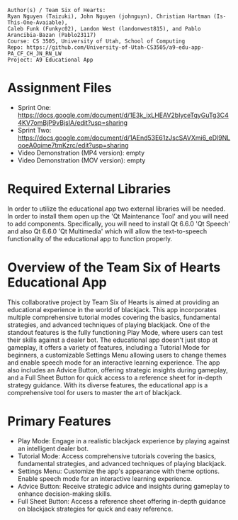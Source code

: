 ```
Author(s) / Team Six of Hearts: 
Ryan Nguyen (Taizuki), John Nguyen (johnguyn), Christian Hartman (Is-This-One-Avaiable), 
Caleb Funk (Funkyc02), Landon West (landonwest815), and Pablo Arancibia-Bazan (Pablo23117)
Course: CS 3505, University of Utah, School of Computing
Repo: https://github.com/University-of-Utah-CS3505/a9-edu-app-PA_CF_CH_JN_RN_LW
Project: A9 Educational App
```
# Assignment Files
- Sprint One: https://docs.google.com/document/d/1E3k_ixLHEAV2blyceTqyGuTg3C44KV7omBjP9vBjsIA/edit?usp=sharing
- Sprint Two: https://docs.google.com/document/d/1AEnd53E61zJscSAVXmi6_eDl9NLooeA0qime7tmKzrc/edit?usp=sharing
- Video Demonstration (MP4 version): empty
- Video Demonstration (MOV version): empty

# Required External Libraries
In order to utilize the educational app two external libraries will be needed. In
order to install them open up the 'Qt Maintenance Tool' and you will need to
add components. Specifically, you will need to install Qt 6.6.0 'Qt Speech' and also
Qt 6.6.0 'Qt Multimedia' which will allow the text-to-speech functionality of the
educational app to function properly.

# Overview of the Team Six of Hearts Educational App
This collaborative project by Team Six of Hearts is aimed at providing an educational 
experience in the world of blackjack. This app incorporates multiple comprehensive 
tutorial modes covering the basics, fundamental strategies, and advanced techniques 
of playing blackjack. One of the standout features is the fully functioning Play Mode, 
where users can test their skills against a dealer bot. The educational app doesn't 
just stop at gameplay, it offers a variety of features, including a Tutorial Mode for 
beginners, a customizable Settings Menu allowing users to change themes and enable 
speech mode for an interactive learning experience. The app also includes an Advice 
Button, offering strategic insights during gameplay, and a Full Sheet Button for 
quick access to a reference sheet for in-depth strategy guidance. With its diverse 
features, the educational app is a comprehensive tool for users to master the art 
of blackjack.

# Primary Features
- Play Mode: Engage in a realistic blackjack experience by playing against an intelligent dealer bot.
- Tutorial Mode: Access comprehensive tutorials covering the basics, fundamental strategies, and advanced techniques of playing blackjack.
- Settings Menu: Customize the app's appearance with theme options. Enable speech mode for an interactive learning experience.
- Advice Button: Receive strategic advice and insights during gameplay to enhance decision-making skills.
- Full Sheet Button: Access a reference sheet offering in-depth guidance on blackjack strategies for quick and easy reference.